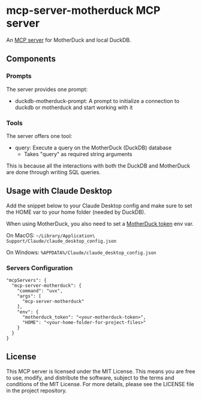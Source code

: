 # mcp-server-motherduck MCP server

An [MCP server](https://modelcontextprotocol.io/introduction) for MotherDuck and local DuckDB.

## Components

### Prompts

The server provides one prompt:

- duckdb-motherduck-prompt: A prompt to initialize a connection to duckdb or motherduck and start working with it

### Tools

The server offers one tool:

- query: Execute a query on the MotherDuck (DuckDB) database
  - Takes "query" as required string arguments

This is because all the interactions with both the DuckDB and MotherDuck are done through writing SQL queries.

## Usage with Claude Desktop

Add the snippet below to your Claude Desktop config and make sure to set the HOME var to your home folder (needed by DuckDB).

When using MotherDuck, you also need to set a [MotherDuck token](https://motherduck.com/docs/key-tasks/authenticating-and-connecting-to-motherduck/authenticating-to-motherduck/#storing-the-access-token-as-an-environment-variable) env var.

On MacOS: `~/Library/Application\ Support/Claude/claude_desktop_config.json`

On Windows: `%APPDATA%/Claude/claude_desktop_config.json`

### Servers Configuration

```
"mcpServers": {
  "mcp-server-motherduck": {
    "command": "uvx",
    "args": [
      "mcp-server-motherduck"
    ],
    "env": {
      "motherduck_token": "<your-motherduck-token>",
      "HOME": "<your-home-folder-for-project-files>"
    }
  }
}
```

## License

This MCP server is licensed under the MIT License. This means you are free to use, modify, and distribute the software, subject to the terms and conditions of the MIT License. For more details, please see the LICENSE file in the project repository.
